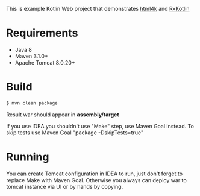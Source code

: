 This is example Kotlin Web project that 
demonstrates [html4k](https://github.com/cy6erGn0m/html4k) and [RxKotlin](https://github.com/ReactiveX/RxKotlin)

# Requirements
 - Java 8
 - Maven 3.1.0+
 - Apache Tomcat 8.0.20+
 
# Build
```bash
$ mvn clean package 
```

Result war should appear in **assembly/target**

If you use IDEA you shouldn't use "Make" step, use Maven Goal instead.
To skip tests use Maven Goal "package -DskipTests=true"

# Running
You can create Tomcat configuration in IDEA to run, just don't forget to replace Make with Maven Goal. Otherwise 
you always can deploy war to tomcat instance via UI or by hands by copying. 
 
